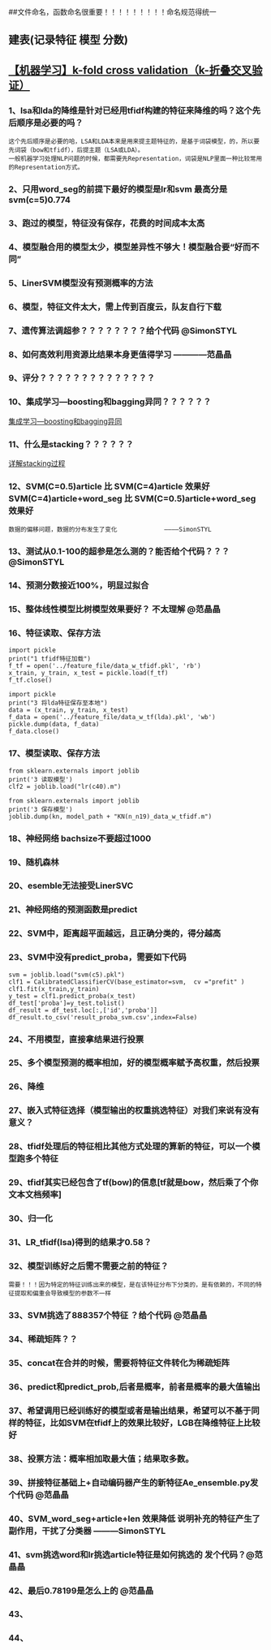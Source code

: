 ##文件命名，函数命名很重要！！！！！！！！！命名规范得统一

## 建表(记录特征 模型 分数)


## [【机器学习】k-fold cross validation（k-折叠交叉验证）](https://blog.csdn.net/evillist/article/details/61912827)

### 1、lsa和lda的降维是针对已经用tfidf构建的特征来降维的吗？这个先后顺序是必要的吗？
```
这个先后顺序是必要的哈，LSA和LDA本来是用来提主题特征的，是基于词袋模型，的，所以要先词袋（bow和tfidf），后提主题（LSA或LDA）。
一般机器学习处理NLP问题的时候，都需要先Representation，词袋是NLP里面一种比较常用的Representation方式。
```
### 2、只用word_seg的前提下最好的模型是lr和svm 最高分是svm(c=5)0.774

### 3、跑过的模型，特征没有保存，花费的时间成本太高

### 4、模型融合用的模型太少，模型差异性不够大！模型融合要“好而不同”

### 5、LinerSVM模型没有预测概率的方法

### 6、模型，特征文件太大，需上传到百度云，队友自行下载

### 7、遗传算法调超参？？？？？？？？给个代码  @SimonSTYL

### 8、如何高效利用资源比结果本身更值得学习        ————范晶晶
                                    
### 9、评分？？？？？？？？？？？？？？

### 10、集成学习—boosting和bagging异同？？？？？？
[集成学习—boosting和bagging异同](https://www.cnblogs.com/dudumiaomiao/p/6361777.html)

### 11、什么是stacking？？？？？？
[详解stacking过程](https://blog.csdn.net/wstcjf/article/details/77989963)

### 12、SVM(C=0.5)article 比 SVM(C=4)article 效果好  SVM(C=4)article+word_seg 比 SVM(C=0.5)article+word_seg  效果好
    数据的偏移问题，数据的分布发生了变化             ————SimonSTYL

### 13、测试从0.1-100的超参是怎么测的？能否给个代码？？？@SimonSTYL

### 14、预测分数接近100%，明显过拟合

### 15、整体线性模型比树模型效果要好？ 不太理解 @范晶晶

### 16、特征读取、保存方法
```
import pickle
print("1 tfidf特征加载")
f_tf = open('../feature_file/data_w_tfidf.pkl', 'rb')
x_train, y_train, x_test = pickle.load(f_tf)
f_tf.close()
```
```
import pickle
print("3 将lda特征保存至本地")
data = (x_train, y_train, x_test)
f_data = open('../feature_file/data_w_tf(lda).pkl', 'wb')
pickle.dump(data, f_data)
f_data.close()
```

### 17、模型读取、保存方法
```
from sklearn.externals import joblib
print('3 读取模型')
clf2 = joblib.load("lr(c40).m")
```

```
from sklearn.externals import joblib
print('3 保存模型')
joblib.dump(kn, model_path + "KN(n_n19)_data_w_tfidf.m")
```
### 18、神经网络 bachsize不要超过1000

### 19、随机森林

### 20、esemble无法接受LinerSVC

### 21、神经网络的预测函数是predict

### 22、SVM中，距离超平面越远，且正确分类的，得分越高

### 23、SVM中没有predict_proba，需要如下代码
```
svm = joblib.load("svm(c5).pkl")
clf1 = CalibratedClassifierCV(base_estimator=svm,  cv ="prefit" )
clf1.fit(x_train,y_train)
y_test = clf1.predict_proba(x_test)
df_test['proba']=y_test.tolist()
df_result = df_test.loc[:,['id','proba']]
df_result.to_csv('result_proba_svm.csv',index=False)

```

### 24、不用模型，直接拿结果进行投票

### 25、多个模型预测的概率相加，好的模型概率赋予高权重，然后投票

### 26、降维

### 27、嵌入式特征选择（模型输出的权重挑选特征）对我们来说有没有意义？

### 28、tfidf处理后的特征相比其他方式处理的算新的特征，可以一个模型跑多个特征

### 29、tfidf其实已经包含了tf(bow)的信息[tf就是bow，然后乘了个你文本文档频率]

### 30、归一化

### 31、LR_tfidf(lsa)得到的结果才0.58？

### 32、模型训练好之后需不需要之前的特征？
    需要！！！因为特定的特征训练出来的模型，是在该特征分布下分类的，是有依赖的，不同的特征提取和偏重会导致模型的参数不一样

### 33、SVM挑选了888357个特征 ？给个代码 @范晶晶

### 34、稀疏矩阵？？

### 35、concat在合并的时候，需要将特征文件转化为稀疏矩阵

### 36、predict和predict_prob,后者是概率，前者是概率的最大值输出

### 37、希望调用已经训练好的模型或者是输出结果，希望可以不基于同样的特征，比如SVM在tfidf上的效果比较好，LGB在降维特征上比较好

### 38、投票方法：概率相加取最大值；结果取多数。

### 39、拼接特征基础上+自动编码器产生的新特征Ae_ensemble.py发个代码 @范晶晶

### 40、SVM_word_seg+article+len 效果降低 说明补充的特征产生了副作用，干扰了分类器      ———SimonSTYL

### 41、svm挑选word和lr挑选article特征是如何挑选的 发个代码？@范晶晶

### 42、最后0.78199是怎么上的 @范晶晶

### 43、

### 44、











